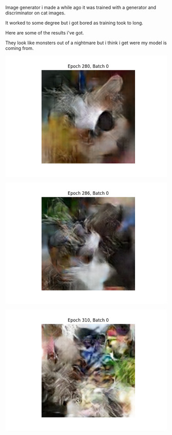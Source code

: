 Image generator i made a while ago it was trained with a generator and discriminator on cat images.

It worked to some degree but i got bored as training took to long.

Here are some of the results i've got.

They look like monsters out of a nightmare but i think i get were my model is coming from.

![alt text](https://github.com/duk7292/ImageGenerator/blob/main/images/generated_image_gen_12_epoch_280_batch0.png?raw=true)

![alt text](https://github.com/duk7292/ImageGenerator/blob/main/images/generated_image_gen_12_epoch_286_batch0.png?raw=true)

![alt text](https://github.com/duk7292/ImageGenerator/blob/main/images/generated_image_gen_12_epoch_310_batch0.png?raw=true)

